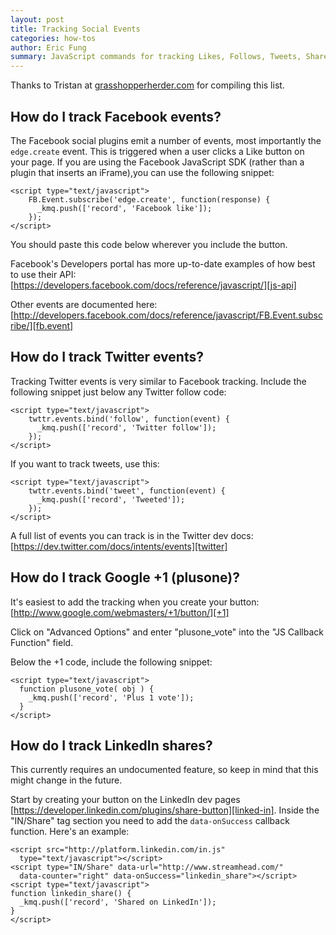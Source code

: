 ```yaml
---
layout: post
title: Tracking Social Events
categories: how-tos
author: Eric Fung
summary: JavaScript commands for tracking Likes, Follows, Tweets, Shares, +1's, etc.
---
```

Thanks to Tristan at [grasshopperherder.com][ghh] for compiling this list.

[ghh]: http://grasshopperherder.com

## How do I track Facebook events?

The Facebook social plugins emit a number of events, most importantly the `edge.create` event. This is triggered when a user clicks a Like button on your page. If you are using the Facebook JavaScript SDK (rather than a plugin that inserts an iFrame),you can use the following snippet:

    <script type="text/javascript">
        FB.Event.subscribe('edge.create', function(response) {
          _kmq.push(['record', 'Facebook like']);
        });
    </script>

You should paste this code below wherever you include the button.

Facebook's Developers portal has more up-to-date examples of how best to use their API: [https://developers.facebook.com/docs/reference/javascript/][js-api]

Other events are documented here: [http://developers.facebook.com/docs/reference/javascript/FB.Event.subscribe/][fb.event]

[js-api]: https://developers.facebook.com/docs/reference/javascript/
[like]: http://developers.facebook.com/docs/reference/plugins/like/
[fb.event]: http://developers.facebook.com/docs/reference/javascript/FB.Event.subscribe/

## How do I track Twitter events?
Tracking Twitter events is very similar to Facebook tracking. Include the following snippet just below any Twitter follow code:

    <script type="text/javascript">
        twttr.events.bind('follow', function(event) {
          _kmq.push(['record', 'Twitter follow']);
        });
    </script>

If you want to track tweets, use this:

    <script type="text/javascript">
        twttr.events.bind('tweet', function(event) {
          _kmq.push(['record', 'Tweeted']);
        });
    </script>

A full list of events you can track is in the Twitter dev docs: [https://dev.twitter.com/docs/intents/events][twitter]

[twitter]: https://dev.twitter.com/docs/intents/events

## How do I track Google +1 (plusone)?
It's easiest to add the tracking when you create your button: [http://www.google.com/webmasters/+1/button/][+1]

Click on "Advanced Options" and enter "plusone_vote" into the "JS Callback Function" field.

Below the +1 code, include the following snippet:

    <script type="text/javascript">
      function plusone_vote( obj ) {
        _kmq.push(['record', 'Plus 1 vote']);
      }
    </script>

[+1]: http://www.google.com/webmasters/+1/button/

## How do I track LinkedIn shares?
This currently requires an undocumented feature, so keep in mind that this might change in the future.

Start by creating your button on the LinkedIn dev pages [https://developer.linkedin.com/plugins/share-button][linked-in]. Inside the "IN/Share" tag section you need to add the `data-onSuccess` callback function. Here's an example:

    <script src="http://platform.linkedin.com/in.js"
      type="text/javascript"></script>
    <script type="IN/Share" data-url="http://www.streamhead.com/"
      data-counter="right" data-onSuccess="linkedin_share"></script>
    <script type="text/javascript">
    function linkedin_share() {
      _kmq.push(['record', 'Shared on LinkedIn']);
    }
    </script>    

[linked-in]: https://developer.linkedin.com/plugins/share-button
